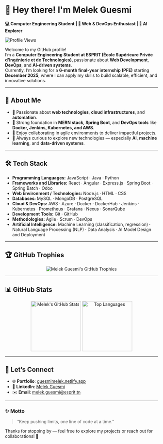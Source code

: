 # 👋 Hey there! I'm **Melek Guesmi**

**💻 Computer Engineering Student | 🚀 Web & DevOps Enthusiast | 🤖 AI Explorer**

![Profile Views](https://komarev.com/ghpvc/?username=TheMaliik&color=blue&style=flat-square)

Welcome to my GitHub profile!  
I’m a **Computer Engineering Student at ESPRIT (École Supérieure Privée d’Ingénierie et de Technologies)**, passionate about **Web Development**, **DevOps**, and **AI-driven systems**.  
Currently, I’m looking for a **6-month final-year internship (PFE)** starting **December 2025**, where I can apply my skills to build scalable, efficient, and innovative solutions.

---

## 🚀 About Me  

- 🎯 Passionate about **web technologies**, **cloud infrastructures**, and **automation**.  
- 🧠 Strong foundation in **MERN stack**, **Spring Boot**, and **DevOps tools** like **Docker, Jenkins, Kubernetes, and AWS**.  
- 🤝 Enjoy collaborating in agile environments to deliver impactful projects.  
- 💬 Always curious to explore new technologies — especially **AI**, **machine learning**, and **data-driven systems**.

---

## 🛠️ Tech Stack  

- **Programming Languages:** JavaScript · Java · Python  
- **Frameworks and Libraries:** React · Angular · Express.js · Spring Boot · Spring Batch · Odoo  
- **Web Environment / Technologies:** Node.js · HTML · CSS  
- **Databases:** MySQL · MongoDB · PostgreSQL  
- **Cloud & DevOps:** AWS · Azure · Docker · DockerHub · Jenkins · Kubernetes · Prometheus · Grafana · Nexus · SonarQube  
- **Development Tools:** Git · GitHub  
- **Methodologies:** Agile · Scrum · DevOps  
- **Artificial Intelligence:** Machine Learning (classification, regression) · Natural Language Processing (NLP) · Data Analysis · AI Model Design and Deployment  

---

## 🏆 GitHub Trophies  

<p align="center">
  <img src="https://github-profile-trophy.vercel.app/?username=TheMaliik&theme=onestar&no-frame=true&margin-w=10&margin-h=10" alt="Melek Guesmi's GitHub Trophies" />
</p>

---

## 📊 GitHub Stats  

<p align="center">
  <img src="https://github-readme-stats.vercel.app/api?username=TheMaliik&show_icons=true&theme=radical" alt="Melek's GitHub Stats" height="165" />
  <img src="https://github-readme-stats.vercel.app/api/top-langs/?username=TheMaliik&layout=compact&theme=radical" alt="Top Languages" height="165" />
</p>

---

## 🤝 Let’s Connect  

- 🌐 **Portfolio**: [guesmimelek.netlify.app](https://guesmimelek.netlify.app/)  
- 💼 **LinkedIn**: [Melek Guesmi](https://www.linkedin.com/in/melek-guesmi-b971b61bb/)  
- ✉️ **Email**: [melek.guesmi@esprit.tn](mailto:melek.guesmi@esprit.tn)  

---

### ✨ Motto  
> “Keep pushing limits, one line of code at a time.”  

Thanks for stopping by — feel free to explore my projects or reach out for collaborations! 🚀  
